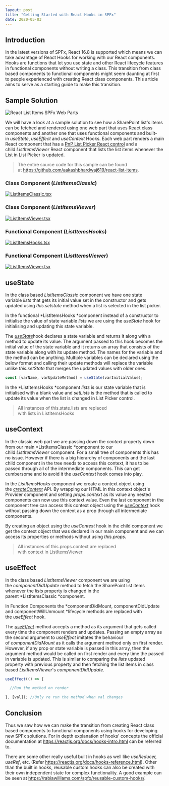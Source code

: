 ```yaml
---
layout: post
title: "Getting Started with React Hooks in SPFx"
date: 2020-05-03
---
```


Introduction
------------

In the latest versions of SPFx, React 16.8 is supported which means we can take advantage of React Hooks for working with our React components. Hooks are functions that let you use state and other React lifecycle features in functional components without writing a class. This transition from class based components to functional components might seem daunting at first to people experienced with creating React class components. This article aims to serve as a starting guide to make this transition.

Sample Solution
---------------

![React List Items SPFx Web Parts](/public/images/React-Hooks-SPFX/ReactListItemsScreenshot.png)

We will have a look at a sample solution to see how a SharePoint list's items can be fetched and rendered using one web part that uses React class components and another one that uses functional components and built-in *useState*, *useEffect* and *useContext* Hooks. Each web part renders a main React component that has a [PnP List Picker React control](https://sharepoint.github.io/sp-dev-fx-controls-react/controls/ListPicker) and a child *ListItemsViewer* React component that lists the list items whenever the List in List Picker is updated.

> The entire source code for this sample can be found at <https://github.com/aakashbhardwaj619/react-list-items>.

### Class Component (*ListItemsClassic*)

[![ListItemsClassic.tsx](/public/images/React-Hooks-SPFX/ListItemsClassic.png)](http://github.com/aakashbhardwaj619/react-list-items/blob/master/src/webparts/listItemsClassic/components/ListItemsClassic.tsx)

### Class Component (*ListItemsViewer*)

[![ListItemsViewer.tsx](/public/images/React-Hooks-SPFX/ClassListItemsViewer.png)](http://github.com/aakashbhardwaj619/react-list-items/blob/master/src/webparts/listItemsClassic/components/ListItemsViewer.tsx)

### Functional Component (*ListItemsHooks*)

[![ListItemsHooks.tsx](/public/images/React-Hooks-SPFX/ListItemsHooks.png)](http://github.com/aakashbhardwaj619/react-list-items/blob/master/src/webparts/listItemsHooks/components/ListItemsHooks.tsx)

### Functional Component (*ListItemsViewer*)

[![ListItemsViewer.tsx](/public/images/React-Hooks-SPFX/ListItemsViewer.png)](http://github.com/aakashbhardwaj619/react-list-items/blob/master/src/webparts/listItemsHooks/components/ListItemsViewer.tsx)

useState
--------

In the class based *ListItemsClassic* component we have one state variable *lists* that gets its initial value set in the constructor and gets updated using *this.setstate* method when a list is selected in the list picker.

In the functional *ListItemsHooks *component instead of a constructor to initialise the value of state variable *lists* we are using the *useState* hook for initialising and updating this state variable.

The [*useState*](https://reactjs.org/docs/hooks-state.html)hook declares a state variable and returns it along with a method to update its value. The argument passed to this hook becomes the initial value of the state variable and it returns an array that consists of the state variable along with its update method. The names for the variable and the method can be anything. Multiple variables can be declared using the below format and calling their update methods will replace the variable unlike *this.setState* that merges the updated values with older ones.

```TypeScript
const [varName, varUpdateMethod] = useState(varInitialValue);
```

In the *ListItemsHooks *component *lists* is our state variable that is initialised with a blank value and *setLists* is the method that is called to update its value when the list is changed in List Picker control.

> All instances of this.state.lists are replaced with lists in ListItemsHooks

useContext
----------

In the classic web part we are passing down the *context* property down from our main *ListItemsClassic *component to our child *ListItemsViewer* component. For a small tree of components this has no issue. However if there is a big hierarchy of components and the last child component in the tree needs to access this context, it has to be passed through all of the intermediate components. This can get cumbersome and to avoid it the *useContext* hook comes into play.

In the *ListItemsHooks* component we create a context object using the [*createContext*](https://reactjs.org/docs/context.html#reactcreatecontext) API. By wrapping our HTML in this context object's Provider component and setting *props.context* as its value any nested components can now use this context value. Even the last component in the component tree can access this context object using the [*useContext*](https://reactjs.org/docs/hooks-reference.html#usecontext) hook without passing down the context as a prop through all intermediate components.

By creating an object using the *useContext* hook in the child component we get the context object that was declared in our main component and we can access its properties or methods without using *this.props*.

> All instances of this.props.context are replaced with context in ListItemsViewer

useEffect
---------

In the class based *ListItemsViewer* component we are using the *componentDidUpdate* method to fetch the SharePoint list items whenever the *lists* property is changed in the parent *ListItemsClassic *component.

In Function Components the *componentDidMount, componentDidUpdate and componentWillUnmount *lifecycle methods are replaced with the *useEffect* hook.

The [*useEffect*](https://reactjs.org/docs/hooks-effect.html) method accepts a method as its argument that gets called every time the component renders and updates. Passing an empty array as the second argument to *useEffect* imitates the behaviour of *componentDidMount* as it calls the argument method only on first render. However, if any prop or state variable is passed in this array, then the argument method would be called on first render and every time the passed in variable is updated. This is similar to comparing the *lists* updated property with previous property and then fetching the list items in class based *ListItemsViewer*'s *componentDidUpdate.*

```TypeScript
useEffect(() => {

  //Run the method on render

}, [val]); //Only re run the method when val changes
```

Conclusion
----------

Thus we saw how we can make the transition from creating React class based components to functional components using hooks for developing new SPFx solutions. For in depth explanation of hooks' concepts the official documentation at <https://reactjs.org/docs/hooks-intro.html> can be referred to.

There are some other really useful built in hooks as well like *useReducer, useRef*, etc. (Refer <https://reactjs.org/docs/hooks-reference.html>). Other than the built in hooks, reusable custom hooks can also be created with their own independent state for complex functionality. A good example can be seen at <https://rabiawilliams.com/spfx/reusable-custom-hooks/>.
